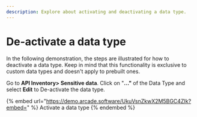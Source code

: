```yaml
---
description: Explore about activating and deactivating a data type.
---
```


# De-activate a data type

In the following demonstration, the steps are illustrated for how to deactivate a data type. Keep in mind that this functionality is exclusive to custom data types and doesn't apply to prebuilt ones.

Go to **API Inventory> Sensitive data**. Click on "**…"** of the Data Type and select **Edit** to De-activate the data type.

{% embed url="https://demo.arcade.software/UkuVsnZkwX2M5BGC4ZIk?embed=" %}
Activate a data type
{% endembed %}

